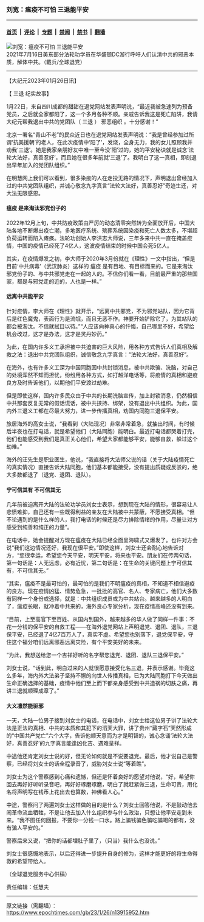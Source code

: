 ### 刘宽：瘟疫不可怕 三退能平安

---

#### [首页](../../../..?n13915952) &nbsp;|&nbsp; [评论](../../../../../epoch-comment?n13915952) &nbsp;|&nbsp; [专题](../../../../../epoch-special?n13915952) &nbsp;|&nbsp; [禁闻](../../../../../epoch-news?n13915952) &nbsp;|&nbsp; [禁书](../../../../../books?n13915952) &nbsp;|&nbsp; [翻墙](https://github.com/gfw-breaker/nogfw/blob/master/README.md?n13915952)


<div><img alt="刘宽：瘟疫不可怕 三退能平安" class="attachment-djy_600_400 size-djy_600_400 wp-post-image" src="https://i.epochtimes.com/assets/uploads/2023/01/id13915955-e3424ba54f0c92538adadeab1089c2b9-600x400.png"/>
<div class="caption">
 2021年7月16日美东部分法轮功学员在华盛顿DC游行呼吁人们认清中共的邪恶本质，解体中共。（戴兵/全球退党）
</div></div><hr/><div class="post_content" id="artbody" itemprop="articleBody">
 <!-- article content begin -->
 <p>
  【大纪元2023年01月26日讯】
 </p>
 <p>
  【
  <ok href="https://www.epochtimes.com/gb/tag/%E4%B8%89%E9%80%80.html">
   三退
  </ok>
  纪实故事】
 </p>
 <p>
  1月22日，来自四川成都的甜甜在退党网站发表声明说，“最近我被急速列为预备党员，之后就全家都阳了，这一个多月各种不顺。亲戚告诉我这是死亡陷阱，我请大纪元帮我退出中共的党团队（
  <ok href="https://www.epochtimes.com/gb/tag/%E4%B8%89%E9%80%80.html">
   三退
  </ok>
  ）
  <ok href="https://www.epochtimes.com/gb/tag/%E9%82%AA%E6%81%B6%E7%BB%84%E7%BB%87.html">
   邪恶组织
  </ok>
  。十分感谢！”
 </p>
 <p>
  北京一署名“青山不老”的民众近日也在退党网站发表声明说：“我是曾经参加过所谓‘抗美援朝’的老人，在此次疫情中‘阳了’，发烧，全身无力，我的女儿照顾我并劝我‘三退’。她是我家亲朋好友中唯一至今没‘阳’过的，她的平安秘诀就是诚念‘法轮大法好，真善忍好’，而且她在很多年前就‘三退’了。我明白了这一真相，即刻退出早年加入的党团队组织。”
 </p>
 <p>
  在明慧网上我们可以看到，很多染疫的人在走投无路的情况下，声明退出曾经加入过的中共党团队组织，并诚心敬念九字真言“法轮大法好，真善忍好”奇迹生还，对大法无限感恩。
 </p>
 <h4>
  <ok href="https://www.epochtimes.com/gb/tag/%E7%98%9F%E7%96%AB.html">
   瘟疫
  </ok>
  是来淘汰邪党份子的
 </h4>
 <p>
  2022年12月上旬，中共防疫政策由严厉的动态清零突然转为全面放开后，中国大陆各地不断爆出疫亡潮，多地医疗系统、殡葬系统因染疫和死亡人数太多，不堪超负荷运转而陷入瘫痪。法轮功创始人李洪志大师说，三年多来中共一直在掩盖疫情，中国的疫情已经死了4亿人，这波疫情结束的时候中国会死5亿人。
 </p>
 <p>
  其实，在疫情爆发之初，李大师于2020年3月份就在《理性》一文中指出，“但是目前‘中共病毒’（武汉肺炎）这样的
  <ok href="https://www.epochtimes.com/gb/tag/%E7%98%9F%E7%96%AB.html">
   瘟疫
  </ok>
  是有目地、有目标而来的。它是来淘汰邪党份子的、与中共邪党走在一起的人的。不信你们看一看，目前最严重的那些国家，都是与邪党走的近的，人也是一样。”
 </p>
 <h4>
  远离中共能平安
 </h4>
 <p>
  针对疫情，李大师在《理性》就开示，“远离中共邪党，不为邪党站队，因为它背后是红色魔鬼，表面行为是流氓，而且无恶不作。神要开始铲除它了，为其站队的都会被淘汰。不信就拭目以待。”“人应该向神真心的忏悔，自己哪里不好，希望给机会改过，这才是办法，这才是灵丹妙药。”
 </p>
 <p>
  为此，在国内许多义工承担被中共迫害的巨大风险，用各种方式告诉人们真相及解救之法：退出中共党团队组织，诚信敬念九字真言：“法轮大法好，真善忍好”。
 </p>
 <p>
  在海外，也有许多义工深为中国同胞因中共封锁消息，被中共欺骗、洗脑，对自己的处境浑然不知而担忧，纷纷用各种方式，如打越洋电话等，将疫情的真相和避疫良方及时告诉他们，以期他们平安渡过劫难。
 </p>
 <p>
  但是即使这样，国内许多民众由于中共的长期洗脑宣传，加上封锁消息，仍然相信中共那套反复无常的假话谎话，被中共挟持、绑架，没有退出中共组织。为此，国内外三退义工都在尽最大努力，进一步传播真相，劝国内同胞三退保平安。
 </p>
 <p>
  旅居海外的高女士说，“我看到（大陆现况）非常非常着急，就抽出时间，有时候后半夜也在打电话，就是希望他们（大陆同胞）能明白。最近打电话都哭着打完，他们也能感受到我们是真正关心他们，希望大家都能够平安，能够自救，躲过这个劫难。”
 </p>
 <p>
  海外的汪先生是职业医生，他说，“我直接将大法师父说的话（关于大陆疫情死亡的真实情况）直接告诉大陆同胞，他们基本都能接受，没有提出质疑或反驳的，绝大多数都退了（退党、退团、退队）。
 </p>
 <h4>
  宁可信其有 不可信其无
 </h4>
 <p>
  几年前被迫离开大陆的法轮功学员刘女士表示，想到现在大陆的情形，很容易让人悲愤难抑，自己还有一些既得利益的亲友在大陆被中共蒙蔽，不愿接受真相。“但不论遇到的是什么样的人，我打电话的时候还是尽力排除情绪的作用，尽量让对方感受到纯善和纯正的力量”。
 </p>
 <p>
  在电话中，她会提醒对方现在瘟疫在大陆已经全面呈海啸式又爆发了。也许对方会说“我们这边情况还好，我现在很平安。”即使这样，刘女士还会耐心地告诉对方，“您很幸运，希望您今天平安，明天平安，将来也平安。朋友们在传两句话，第一句话是：人无远虑，必有近忧，第二句话是：在生命的关键问题上宁可信其有，不可信其无。”
 </p>
 <p>
  “其实，瘟疫不是最可怕的，最可怕的是我们不明瘟疫的真相，不知道不相信避疫的良方。现在疫情凶猛、情势危急，一批批的高官、名人、专家病亡，他们大多数有同样一个身份或选择，就是：中共组织成员或为中共站台。越来越多的人明白了，瘟疫长眼，就冲着中共来的，海外良心专家分析，现在疫情高峰还没有到来。
 </p>
 <p>
  “目前，上至高官下至百姓、从国内到国外，越来越多的华人做了同样一件事：不花一分钱的保平安的自救工程——在海外退党网站上声明退党、退团、退队，三退保平安，已经退了4亿7百万人了，真实不虚。希望您也别落下，退党保平安，守住这个福分咱们远离邪恶远离灾险，有个平安美好的未来。
 </p>
 <p>
  “为此，我想送给您一个吉祥好听的名字帮您退党、退团、退队三退保平安。”
 </p>
 <p>
  刘女士说，“话到此，明白过来的人就很愿意接受化名三退，并表示感谢。毕竟这么多年，海内外大法弟子坚持不懈的向世人传播真相，已为大陆同胞打下今天做出生命正确选择的基础，疫情中他们至上而下都亲身感受到中共造祸的切肤之痛，再讲三退就顺理成章了。”
 </p>
 <h4>
  大义凛然能驱邪
 </h4>
 <p>
  一天，大陆一位男子接到刘女士的电话，在电话中，刘女士给这位男子讲了法轮大法是正法的真相、中共的本质和其犯下的滔天大罪，讲了贵州“藏字石”天然形成的“中国共产党亡”六个大字，告诉他顺天意而为才是明智的，诚心念诵‘法轮大法好，真善忍好’的九字真言能逢凶化吉、遇难呈祥。
 </p>
 <p>
  中途他还肯定刘女士说的好，但无论如何就是不说要退党。最后，他才说自己是警察，已经将刘女士的话全程录音了，威胁刘女士说“等着瞧”。
 </p>
 <p>
  刘女士为这个警察感到心痛和遗憾，但还是怀着良好的愿望对他说，“好，希望你回去再好好听听录音吧，再好好琢磨琢磨，明白了就赶紧做三退，生命可贵，用化名将声明写在钱币上花出去也算数，神佛看人心。”
 </p>
 <p>
  中途，警察问了两遍刘女士这样做的目的是什么？刘女士回答他说，不是鼓动他去闹革命流血牺牲，不是让他去加入什么组织参与什么政治，只想让他平安走到未来。“我不图任何回报，不要你一分钱一口水。路上骗钱骗色骗吃骗喝的都有，没有骗人平安的。”
 </p>
 <p>
  警察后来又说，“把你的话都埋肚子里了，（只当）我什么也没说。”
 </p>
 <p>
  刘女士很感慨地表示，以后还得进一步提升自身的修为，这样才能更好的将生命得救的希望带给人。
 </p>
 <p>
  （全球退党服务中心供稿）
 </p>
 <p>
  责任编辑：任慧夫
 </p>
 <!-- article content end -->
 <div id="below_article_ad">
 </div>
</div>


---

原文链接（需翻墙）：https://www.epochtimes.com/gb/23/1/26/n13915952.htm